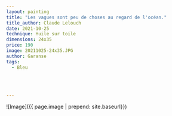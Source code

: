```yaml
---
layout: painting
title: "Les vagues sont peu de choses au regard de l'océan."   
title_author: Claude Lelouch 
date: 2021-10-25
technique: Huile sur toile
dimensions: 24x35
price: 190
image: 20211025-24x35.JPG
author: Garanse
tags:
  - Bleu
  
  
  
  
---
```

![Image]({{ page.image | prepend: site.baseurl}})

